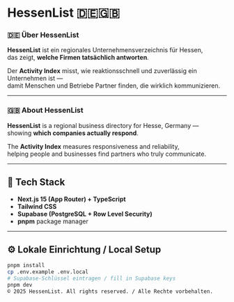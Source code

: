 # HessenList 🇩🇪🇬🇧

### 🇩🇪 Über HessenList
**HessenList** ist ein regionales Unternehmensverzeichnis für Hessen,  
das zeigt, **welche Firmen tatsächlich antworten**.

Der **Activity Index** misst, wie reaktionsschnell und zuverlässig ein Unternehmen ist —  
damit Menschen und Betriebe Partner finden, die wirklich kommunizieren.

---

### 🇬🇧 About HessenList
**HessenList** is a regional business directory for Hesse, Germany —  
showing **which companies actually respond**.

The **Activity Index** measures responsiveness and reliability,  
helping people and businesses find partners who truly communicate.

---

## 🚀 Tech Stack
- **Next.js 15 (App Router) + TypeScript**
- **Tailwind CSS**
- **Supabase (PostgreSQL + Row Level Security)**
- **pnpm** package manager

---

## ⚙️ Lokale Einrichtung / Local Setup
```bash
pnpm install
cp .env.example .env.local
# Supabase-Schlüssel eintragen / fill in Supabase keys
pnpm dev
© 2025 HessenList. All rights reserved. / Alle Rechte vorbehalten.
